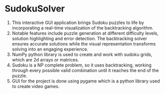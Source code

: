 # SudokuSolver
1. This interactive GUI application brings Sudoku puzzles to life by incorporating a real-time visualization of the backtracking algorithm.
2. Notable features include puzzle generation at different difficulty levels, solution highlighting and error detection. The backtracking solver ensures accurate solutions while the visual representation transforms solving into an engaging experience.
3. NumPy python library is used to create and work with sudoku grids, which are 2d arrays or matrices.
4. Sudoku is a NP complete problem, so it uses backtracking, working through every possible valid combination until it reaches the end of the puzzle.
5. GUI for the project is done using pygame which is a python library used to create video games.
